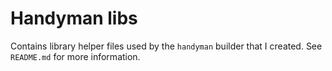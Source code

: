# Handyman libs

Contains library helper files used by the `handyman` builder that I created. See `README.md` for more information.